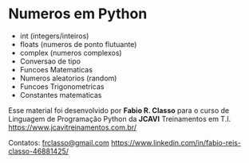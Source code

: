 Numeros em Python
=====================

- int (integers/inteiros)
- floats (numeros de ponto flutuante)
- complex (numeros complexos)
- Conversao de tipo
- Funcoes Matematicas
- Numeros aleatorios (random)
- Funcoes Trigonometricas
- Constantes matematicas


Esse material foi desenvolvido por **Fabio R. Classo** para o curso de Linguagem de
Programação Python da **JCAVI** Treinamentos em T.I.
https://www.jcavitreinamentos.com.br/

Contatos: frclasso@gmail.com
https://www.linkedin.com/in/fabio-reis-classo-46881425/